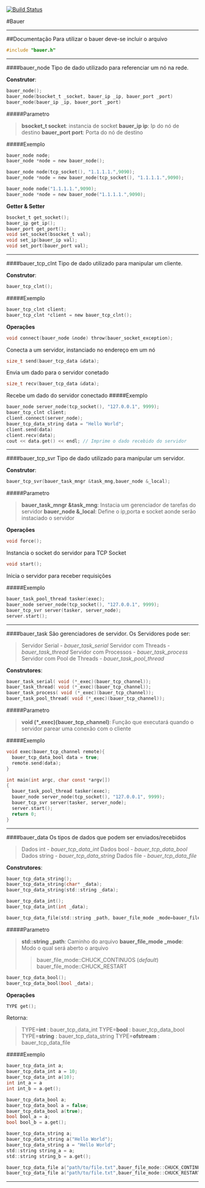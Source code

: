 [![Build Status](http://104.236.110.35:8081/api/badge/github.com/frila/bauer/status.svg?branch=master)](http://104.236.110.35:8081/github.com/frila/bauer)

#Bauer

-------------------------------------------------------------
##Documentação
Para utilizar o bauer deve-se incluir o arquivo 

```c
#include "bauer.h"
```
-------------------------------------------------------------
####bauer_node
Tipo de dado utilizado para referenciar um nó na rede.

**Construtor**:

```c
bauer_node();
bauer_node(bsocket_t _socket, bauer_ip _ip, bauer_port _port)
bauer_node(bauer_ip _ip, bauer_port _port)
```

#####Parametro
 > **bsocket_t socket**: instancia de socket
 > **bauer_ip ip**: Ip do nó de destino
 > **bauer_port port**: Porta do nó de destino


#####Exemplo
```c
bauer_node node;
bauer_node *node = new bauer_node();

bauer_node node(tcp_socket(), "1.1.1.1.",9090);
bauer_node *node = new bauer_node(tcp_socket(), "1.1.1.1.",9090);

bauer_node node("1.1.1.1.",9090);
bauer_node *node = new bauer_node("1.1.1.1.",9090);

```
**Getter & Setter**
```c
bsocket_t get_socket();
bauer_ip get_ip();
bauer_port get_port();
void set_socket(bsocket_t val);
void set_ip(bauer_ip val);
void set_port(bauer_port val);
```
-------------------------------------------------------------
####bauer_tcp_clnt
Tipo de dado utilizado para manipular um cliente.

**Construtor**:

```c
bauer_tcp_clnt();
```
 
#####Exemplo
```c
bauer_tcp_clnt client;
bauer_tcp_clnt *client = new bauer_tcp_clnt();

```

**Operações**

```c
void connect(bauer_node &node) throw(bauer_socket_exception);
```
Conecta a um servidor, instanciado no endereço em um nó

```c
size_t send(bauer_tcp_data &data);
```
Envia um dado para o servidor conetado
```c
size_t recv(bauer_tcp_data &data);
```
Recebe um dado do servidor conectado
#####Exemplo
```c
bauer_node server_node(tcp_socket(), "127.0.0.1", 9999);
bauer_tcp_clnt client;
client.connect(server_node);
bauer_tcp_data_string data = "Hello World";
client.send(data)
client.recv(data);
cout << data.get() << endl; // Imprime o dado recebido do servidor
```

-------------------------------------------------------------
####bauer_tcp_svr
Tipo de dado utilizado para manipular um servidor.

**Construtor**:

```c
bauer_tcp_svr(bauer_task_mngr &task_mng,bauer_node &_local);
```

#####Parametro
 > **bauer_task_mngr &task_mng**: Instacia um gerenciador de tarefas do servidor
 > **bauer_node &_local**: Define o ip,porta e socket aonde serão instaciado o servidor 
 
**Operações**
```c
void force();
```
Instancia o socket do servidor para TCP Socket
```c
void start();
```
Inicia o servidor para receber requisições

#####Exemplo
```c
bauer_task_pool_thread tasker(exec);
bauer_node server_node(tcp_socket(), "127.0.0.1", 9999);
bauer_tcp_svr server(tasker, server_node);
server.start();
```
-------------------------------------------------------------
####bauer_task
São gerenciadores de servidor.
Os Servidores pode ser:
> Servidor Serial - *bauer_task_serial*
> Servidor com Threads - *bauer_task_thread*
> Servidor com Processos - *bauer_task_process*
> Servidor com Pool de Threads - *bauer_task_pool_thread*

**Construtores**:

```c
bauer_task_serial( void (*_exec)(bauer_tcp_channel));
bauer_task_thread( void (*_exec)(bauer_tcp_channel));
bauer_task_process( void (*_exec)(bauer_tcp_channel));
bauer_task_pool_thread( void (*_exec)(bauer_tcp_channel));

```

#####Parametro
 > **void (*_exec)(bauer_tcp_channel)**: Função que executará quando o servidor parear uma conexão com o cliente
 

#####Exemplo
```c
void exec(bauer_tcp_channel remote){
  bauer_tcp_data_bool data = true;
  remote.send(data);
}

int main(int argc, char const *argv[])
{
  bauer_task_pool_thread tasker(exec);
  bauer_node server_node(tcp_socket(), "127.0.0.1", 9999);
  bauer_tcp_svr server(tasker, server_node);
  server.start();
  return 0;
}
```
-------------------------------------------------------------
####bauer_data
Os tipos de dados que podem ser enviados/recebidos
> Dados int - *bauer_tcp_data_int*
> Dados bool - *bauer_tcp_data_bool*
> Dados string - *bauer_tcp_data_string*
> Dados file - *bauer_tcp_data_file*


**Construtores**:

```c
bauer_tcp_data_string();
bauer_tcp_data_string(char* _data);
bauer_tcp_data_string(std::string _data);
```
```c
bauer_tcp_data_int();
bauer_tcp_data_int(int _data);
```
```c
bauer_tcp_data_file(std::string _path, bauer_file_mode _mode=bauer_file_mode::CHUCK_CONTINUOS);
```
#####Parametro
 > **std::string _path**: Caminho do arquivo
 > **bauer_file_mode _mode**: Modo o qual será aberto o arquivo
 > > bauer_file_mode::CHUCK_CONTINUOS (*default*)
 > > bauer_file_mode::CHUCK_RESTART

```c
bauer_tcp_data_bool();
bauer_tcp_data_bool(bool _data);
```
**Operações**
```c
TYPE get();
```
Retorna:
> TYPE=**int** : bauer_tcp_data_int
> TYPE=**bool** : bauer_tcp_data_bool
> TYPE=**string** : bauer_tcp_data_string
> TYPE=**ofstream** : bauer_tcp_data_file

#####Exemplo
```c
bauer_tcp_data_int a;
bauer_tcp_data_int a = 10;
bauer_tcp_data_int a(10);
int int_a = a
int int_b = a.get();

bauer_tcp_data_bool a;
bauer_tcp_data_bool a = false;
bauer_tcp_data_bool a(true);
bool bool_a = a;
bool bool_b = a.get();

bauer_tcp_data_string a;
bauer_tcp_data_string a("Hello World");
bauer_tcp_data_string a = "Hello World";
std::string string_a = a;
std::string string_b = a.get();

bauer_tcp_data_file a("path/to/file.txt",bauer_file_mode::CHUCK_CONTINUOS);
bauer_tcp_data_file a("path/to/file.txt",bauer_file_mode::CHUCK_RESTART);

```
-------------------------------------------------------------
